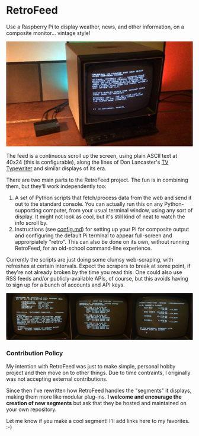 # RetroFeed

Use a Raspberry Pi to display weather, news, and other information, on a composite monitor... vintage style!

![RetroFeed in use](./img/hero_shot.png)

The feed is a continuous scroll up the screen, using plain ASCII text at 40x24 (this is configurable), along the lines of Don Lancaster's [TV Typewriter](https://en.wikipedia.org/wiki/TV_Typewriter) and similar displays of its era.
  
There are two main parts to the RetroFeed project. The fun is in combining them, but they'll work independently too:

1. A set of Python scripts that fetch/process data from the web and send it out to the standard console. You can actually run this on any Python-supporting computer, from your usual terminal window, using any sort of display. It might not look as cool, but it's still kind of neat to watch the info scroll by.
2. Instructions (see [config.md](https://github.com/JeffJetton/retrofeed/blob/main/config.md)) for setting up your Pi for composite output and configuring the default Pi terminal to appear full-screen and approrpiately "retro". This can also be done on its own, without running RetroFeed, for an old-school command-line experience.

Currently the scripts are just doing some clumsy web-scraping, with refreshes at certain intervals. Expect the scrapers to break at some point, if they're not already broken by the time you read this. One could also use RSS feeds and/or publicly-available APIs, of course, but this avoids having to sign up for a bunch of accounts and API keys.

![Weather, Space Station, and Stock displays](./img/samples.jpg)

### Contribution Policy

My intention with RetroFeed was just to make simple, personal hobby project and then move on to other things. Due to time contraints, I originally was not accepting external contributions.

Since then I've rewritten how RetroFeed handles the "segments" it displays, making them more like modular plug-ins. **I welcome and encourage the creation of new segments** but ask that they be hosted and maintained on your own repository.

Let me know if you make a cool segment! I'll add links here to my favorites. :-)

